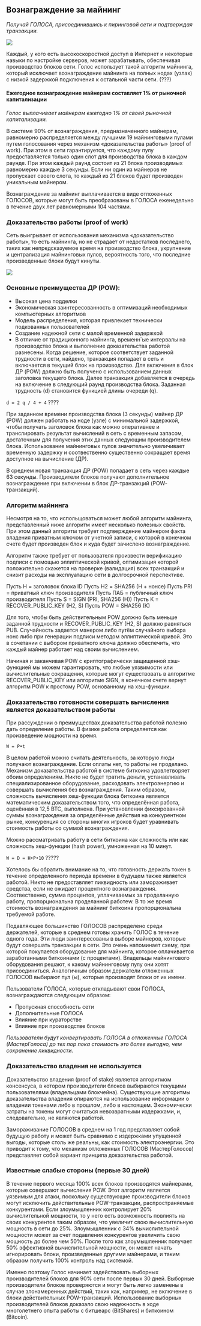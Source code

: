 ## Вознаграждение за майнинг

_Получай ГОЛОСА, присоединившись к пиринговой сети и подтверждая транзакции._

![](http://static.cyber.fund/statics/images/tmp/pb.jpg)

Каждый, у кого есть высокоскоростной доступ в Интернет и некоторые навыки по настройке серверов, может зарабатывать, обеспечивая производство блоков сети. Голос использует такой алгоритм майнинга, который исключает вознаграждение майнинга на полных нодах (узлах) с низкой задержкой подключения к остальной части сети. (???)

#### Ежегодное вознаграждение майнерам составляет 1% от рыночной капитализации
_Голос выплачивает майнерам ежегодно 1% от своей рыночной капитализации._

В системе 90% от вознаграждения, предназначенного майнерам, равномерно распределяется между лучшими 19 майнинговыми пулами путем голосования через механизм «доказательства работы» (proof of work). При этом в сети гарантируется, что каждому пулу предоставляется только один слот для производства блока в каждом раунде. При этом каждый раунд состоит из 21 блока производимых равномерно каждые 3 секунды. Если ни один из майнеров не пропускает своего слота, то каждый из 21 блоков будет производен уникальным майнером.

Вознаграждение за майнинг выплачивается в виде отложенных ГОЛОСОВ, которые могут быть преобразованы в ГОЛОСА еженедельно в течение двух лет равномерными 104 частями.

### Доказательство работы (proof of work)

Сеть выигрывает от использования механизма «доказательство работы», то есть майнинга, но не страдает от недостатков последнего, таких как непредсказуемое время на производство блока, укрупнение и централизация майнинговых пулов, вероятность того, что последние произведенные блоки будут кинуты. 

![](http://vignette4.wikia.nocookie.net/animaniacs/images/0/04/Exercise_wheel.jpg)
### Основные преимущества ДР (POW):

 - Высокая цена подделки
 - Экономическая заинтересованность в оптимизаций необходимых компьютерных алгоритмов
 - Модель распределения, которая привлекает технически подкованных пользователей
 - Создание надежной сети с малой временной задержкой
 - В отличие от традиционного майнинга, временн\`ые интервалы на производство блока и выполнение доказательства работой разнесены. Когда решение, которое соответствует заданной трудности в сети, найдено, транзакция попадает в сеть и включается в текущий блок на производство. Для включения в блок ДР (POW) должно быть получено с использованием данных заголовка текущего блока. Далее транзакция добавляется в очередь на включение в следующий раунд производства блока. Заданная трудность (d) становится функцией длины очереди (q).

`d = 2 q / 4 + 4`
????

При заданном времени производства блока (3 секунды) майнер ДР (POW) должен работать на ноде (узле) с минимальной задержкой, чтобы получать заголовок блока как можно оперативнее и транслировать результат вычислений в сеть с временным запасом, достаточным для получения этих данных следующим производителем блока. Использование майнинговых пулов значительно увеличивает временную задержку и соотвественно существенно сокращает время доступное на вычисление (ДР).

В среднем новая транзакция ДР (POW) попадает в сеть через каждые 63 секунды. Производители блоков получают дополнительное вознаграждение при включении в блок ДР-транзакций (POW-транзакций).

### Алгоритм майнинга

Несмотря на то, что испольщоваться может любой алгоритм майнинга, представленный ниже алгоритм имеет несколько полезных свойств. При этом данный алгоритм требует подтверждение майнером факта владения приватным ключом от учетной записи, с которой в конечном счете будет произведен блок и куда будет зачислено вознаграждение. 

Алгоритм также требует от пользователя произвести верификацию подписи с помощью эллиптической кривой, оптимизация которой положительно скажется на проверке (валидация) всех транзакций и снизит расходы на эксплуатацию сети в долгосрочной перспективе.

Пусть H = заголовок блока ID
Пусть Н2 = SHA256 (H + нонсе)
Пусть PRI = приватный ключ производителя
Пусть ПАБ = публичный ключ производителя
Пусть S = SIGN (PRI, SHA256 (H))
Пусть K = RECOVER_PUBLIC_KEY (H2, S)
Пусть POW = SHA256 (K)


Для того, чтобы быть действительным POW должно быть меньше заданной трудности и RECOVER_PUBLIC_KEY (H2, S) должно равняться PUB. Случайность задается манером либо путём случайного выбора нонс либо при генерации подписи методом  эллиптической кривой. Это в сочетании с выбором приватного ключа  должно обеспечить, что каждый майнер работает над своим вычислением.

Начиная и заканчивая POW с криптографически защищенной хэш-функцией мы можем гарантировать, что любые уязвимости или вычислительные сокращения, которые могут существовать в алгоритме RECOVER_PUBLIC_KEY или алгоритме SIGN, в конечном счете вернут алгоритм POW к простому POW, основанному на хэш-функции.

### Доказательство готовности совершать вычисления является доказательством работы

При рассуждении о преимуществах доказательства работой полезно дать определение работы. В физике работа определяется как произведение мощности на время.

`W = P•t`

В целом работой можно считать деятельность, за которую люди получают вознаграждение. Если оплаты нет, то работы не проделано. Механизм доказательства работой в системе биткоина удовлетворяет обоим определениям. Никто не будет тратить деньги, устанавливать специализированное оборудование, расходовать электроэнергию и совершать вычисления без вознаграждения. Таким образом, сложность вычисления хеш-функции блока биткоина является математическим доказательством того, что определённая работа, оценённая в 12,5 BTC, выполнена.  При установлении фиксированной суммы вознаграждения за определённые  действия на конкурентном рынке, конкуренция со стороны многих игроков будет уравнивать стоимость работы со суммой вознаграждения.  

Можно рассматривать работу в сети биткоина как сложность или как сложность хеш-функции (hash power), умноженная на 10 минут.

`W = D = H•P•10`
?????

Хотелось бы обратить внимание на то, что готовность держать токен в течение определенного периода времени в будущем также является работой. Никто не предоставляет ликвидность или замораживает средства, если не ожидает процентного вознаграждения. Соотвественно,  сумма процентов, уплачиваемых за проделанную работу, пропорциональна проделанной работеw. В то же время стоимость вознаграждения за майнинг биткоина  пропорциональна требуемой работе.

Подавляющее большинство ГОЛОСОВ распределено среди держателей, которые в среднем готовы хранить ГОЛОС в течение одного года. Эти люди заинтересованы в выборе майнеров, которые будут совершать транзакции в сети. Это очень напоминает схему, при которой покупается оборудование для майнинга, которое оплачивается заработанными биткоинами (с процентами). Владельцы майнингового оборудования решают, к какому майнинговому пулу они хотят присоединиться. Аналогичным образом держатели отложенных ГОЛОСОВ выбирают пул (ы), которые производят блоки от их имени.

Пользователи ГОЛОСА, которые откладывают свои ГОЛОСА, вознаграждаются следующим образом:

 - Пропускная способность сети
 - Дополнительные ГОЛОСА
 - Влияние при кураторстве
 - Влияние при производстве блоков

_Пользователи будут конвертировать ГОЛОСА в отложенные ГОЛОСА (МастерГолоса) до тех пор пока стоимость это более выгодно, чем сохранение ликвидности._

### Доказательство владения не используется

Доказательство владения (proof of stake) является алгоритмом консенсуса, в котором производители блоков выбираются текущими пользователями (владельцами блокчейна). Существующие алгоритмы доказательства владения опираются на использование информации о владении токенами либо в прошлом, либо в настоящем. Экономически затраты на токены могут считаться невозвратными издержками, и, следовательно, не являются работой.

Замораживание ГОЛОСОВ в среднем на 1 год представляет собой будущую работу и может быть сравнимо с издержками упущенной выгоды, которые столь же реальны, как стоимость электроэнергии. Это приводит к тому, что механизм отложенных ГОЛОСОВ (МастерГолосов) представляет собой вариант принципа доказательства работой.

### Известные слабые стороны (первые 30 дней)

В течение первого месяца 100% всех блоков производятся майнерами, которые совершают вычисления POW. Этот алгоритм является уязвимым для атаки, поскольку существующие производители блоков могут исключить действительные POW-транзакции, распространяемые конкурентами. Если злоумышленник контролирует 20% вычислительной мощности, то у него есть возможность повлиять на своих конкурентов таким образом, что увеличит свою вычислительную мощность в сети до 25%. Злоумышленник с 34% вычислительной мощности может за счет подавления конкурентов увеличить свою мощность до более чем 50%. После того как злоумышленник получает 50% эффективной вычислительной мощности, он может начать игнорировать блоки, произведенные другими майнерами, и таким образом получить 100% контроль над системой.

Именно поэтому Голос начинает задействовать выборных производителей блоков для 90% сети после первых 30 дней. Выборные производители блоков проверяются и могут быть легко заменены в случае злонамеренных действий, таких как, например, не включение в блоки действительных POW-транзакций. Использование выборных производителей блоков доказало свою надежность в ходе многолетнего опыта работы с битшеарс (BitShares) и биткоином (Bitcoin).
